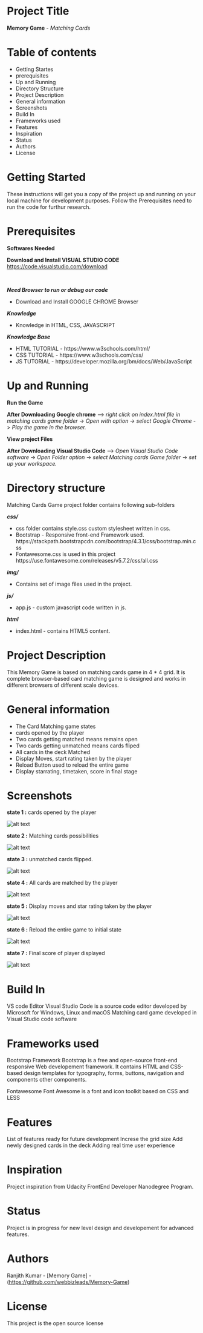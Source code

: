 # Project Title

<strong>Memory Game</strong> - <i>Matching Cards</i>

# Table of contents

<ul>
  <li>Getting Startes</li>
  <li>prerequisites</li>
  <li>Up and Running</li>
  <li>Directory Structure</li>
  <li>Project Description</li>
  <li>General information</li>
  <li>Screenshots</li>
  <li>Build In</li>
  <li>Frameworks used</li>
  <li>Features</li>
  <li>Inspiration</li>
  <li>Status</li>
  <li>Authors</li>
  <li>License</li>
</ul>

# Getting Started

These instructions will get you a copy of the project up and running on your local machine for development purposes.
Follow the Prerequisites need to run the code for furthur research.

# Prerequisites

<b>Softwares Needed</b>

<b>Download and Install VISUAL STUDIO CODE</b>
<br>
https://code.visualstudio.com/download

<br>

<b><i>Need Browser to run or debug our code</i></b>
<ul>
  <li>Download and Install GOOGLE CHROME Browser</li>
</ul>

<b><i>Knowledge</i></b>
<ul>
  <li>Knowledge in HTML, CSS, JAVASCRIPT</li>
</ul>

<b><i>Knowledge Base</i></b>
<ul>
  <li>HTML TUTORIAL - https://www.w3schools.com/html/</li>
  <li>CSS TUTORIAL - https://www.w3schools.com/css/</li>
  <li>JS TUTORIAL - https://developer.mozilla.org/bm/docs/Web/JavaScript</li>  
</ul>


# Up and Running

<p><b>Run the Game</b></p>
<p><b>After Downloading Google chrome</b> --> <i>right click on index.html file in matching cards game folder</i> -> <i>Open with option</i> -> <i>select Google Chrome</i> -> <i>Play the game in the browser.</i></p>  

<p><b>View project Files</b></p>
<p><b>After Downloading Visual Studio Code</b> --> <i>Open Visual Studio Code software</i> -> <i>Open Folder option</i> -> <i>select Matching cards Game folder</i> -> <i>set up your workspace.</i></p>  


# Directory structure

<p>Matching Cards Game project folder contains following sub-folders</p>

<b><i>css/</i></b>
<ul>
  <li>css folder contains style.css custom stylesheet written in css.</li>
  <li>Bootstrap - Responsive front-end Framework used.</li>
    https://stackpath.bootstrapcdn.com/bootstrap/4.3.1/css/bootstrap.min.css
  <li>Fontawesome.css is used in this project</li>
    https://use.fontawesome.com/releases/v5.7.2/css/all.css
</ul>

<b><i>img/</i></b>
<p><ul><li>Contains set of image files used in the project.</li></ul></p>

<b><i>js/</i></b>
<ul>
  <li>app.js - custom javascript code written in js.</li>
</ul>

<b><i>html</i></b>
<ul>
  <li>index.html - contains HTML5 content.</li>
</ul>  



# Project Description
  
This Memory Game is based on matching cards game in 4 * 4 grid.
It is complete browser-based card matching game is designed and works in different browsers of different scale devices.

# General information
 
<ul>
  <li>The Card Matching game states</li>
  <li>cards opened by the player</li>
  <li>Two cards getting matched means remains open</li>
  <li>Two cards getting unmatched means cards fliped</li>
  <li>All cards in the deck Matched</li>
  <li>Display Moves, start rating taken by the player</li>
  <li>Reload Button used to reload the entire game</li>
  <li>Display starrating, timetaken, score in final stage</li>
</ul> 

# Screenshots
 
<b>state 1 :</b> cards opened by the player

![alt text](https://github.com/webbizleads/Memory-Game/blob/master/Memory%20Game/img/1.PNG)     

<b>state 2 :</b> Matching cards possibilities

![alt text](https://github.com/webbizleads/Memory-Game/blob/master/Memory%20Game/img/2.PNG)

<b>state 3 :</b> unmatched cards flipped.

![alt text](https://github.com/webbizleads/Memory-Game/blob/master/Memory%20Game/img/3.PNG)
 
<b>state 4 :</b> All cards are matched by the player

![alt text](https://github.com/webbizleads/Memory-Game/blob/master/Memory%20Game/img/4.PNG)
 
<b>state 5 :</b> Display moves and star rating taken by the player

![alt text](https://github.com/webbizleads/Memory-Game/blob/master/Memory%20Game/img/5.PNG)
 
<b>state 6 :</b> Reload the entire game to initial state

![alt text](https://github.com/webbizleads/Memory-Game/blob/master/Memory%20Game/img/6.PNG)

<b>state 7 :</b> Final score of player displayed 

![alt text](https://github.com/webbizleads/Memory-Game/blob/master/Memory%20Game/img/7.PNG)


# Build In

VS code Editor
Visual Studio Code is a source code editor developed by Microsoft for Windows, Linux and macOS
Matching card game developed in Visual Studio code software
 
# Frameworks used

Bootstrap Framework
Bootstrap is a free and open-source front-end responsive Web developement framework.
It contains HTML and CSS-based design templates for typography, forms, buttons, navigation and components other components.

Fontawesome
Font Awesome is a font and icon toolkit based on CSS and LESS

# Features

List of features ready for future development
Increse the grid size 
Add newly designed cards in the deck
Adding real time user experience 

# Inspiration
  
Project inspiration from Udacity FrontEnd Developer Nanodegree Program.

# Status

Project is in progress for new level design and developement
for advanced features.

# Authors

Ranjith Kumar - [Memory Game] - (https://github.com/webbizleads/Memory-Game)

# License

This project is the open source license 



